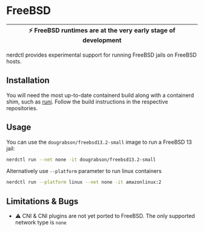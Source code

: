 # FreeBSD


| :zap:        FreeBSD runtimes are at the very early stage of development |
|--------------------------------------------------------------------------|

nerdctl provides experimental support for running FreeBSD jails on FreeBSD hosts.

## Installation

You will need the most up-to-date containerd build along with a containerd shim,
such as [runj](https://github.com/samuelkarp/runj). Follow the build
instructions in the respective repositories.

## Usage

You can use the `dougrabson/freebsd13.2-small` image to run a FreeBSD 13 jail:

```sh
nerdctl run --net none -it dougrabson/freebsd13.2-small
```

Alternatively use `--platform` parameter to run linux containers

```sh
nerdctl run --platform linux --net none -it amazonlinux:2
```


## Limitations & Bugs

- :warning: CNI & CNI plugins are not yet ported to FreeBSD. The only supported
  network type is `none`
